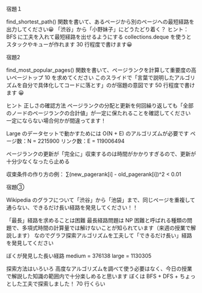 宿題１

find_shortest_path() 関数を書いて、あるページから別のページへの最短経路を出力してください😀
「渋谷」から「小野妹子」にどうたどり着く？
ヒント：
BFS に工夫を入れて最短経路を出せるようにする
collections.deque を使うとスタックやキューが作れます
30 行程度で書けます😀

宿題2

find_most_popular_pages() 関数を書いて、ページランクを計算して重要度の高いページトップ 10 を求めてください
このスライドで「言葉で説明したアルゴリズムを自分で具体化してコードに落とす」のが宿題の意図です
50 行程度で書けます 😀

ヒント
正しさの確認方法
ページランクの分配と更新を何回繰り返しても「全部のノードのページランクの合計値」が一定に保たれることを確認してください
一定にならない場合何かが間違ってます！

Large のデータセットで動かすためには O(N + E) のアルゴリズムが必要です
ページ数：N = 2215900
リンク数：E = 119006494

ページランクの更新が「完全に」収束するのは時間がかかりすぎるので、更新が十分少なくなったら止める

収束条件の作り方の例：
∑(new_pagerank[i] - old_pagerank[i])^2 < 0.01

宿題③

Wikipedia のグラフについて「渋谷」から「池袋」まで、同じページを重複して通らない、できるだけ長い経路を発見してください！！

「最長」経路を求めることは困難
最長経路問題は NP 困難と呼ばれる種類の問題で、多項式時間の計算量では解けないことが知られています（来週の授業で解説します）
なのでグラフ探索アルゴリズムを工夫して「できるだけ長い」経路を発見してください

ぼくが発見した長い経路
medium = 376138
large = 1130305

探索方法はいろいろ
高度なアルゴリズムを調べて使う必要はなく、今日の授業で解説した知識の範囲内で十分楽しめると思います
ぼくは BFS + DFS + ちょっとした工夫で探索しました！
70 行くらい


